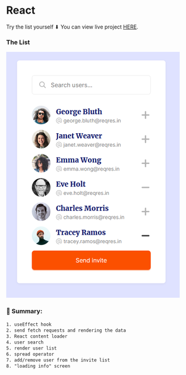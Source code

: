 # React

Try the list yourself ⬇
You can view live project [HERE](https://di-marko.github.io/4-users).

### The List

![List](image.png)

### 👀 Summary:

    1. useEffect hook
    2. send fetch requests and rendering the data
    3. React content loader
    4. user search
    5. render user list
    6. spread operator
    7. add/remove user from the invite list
    8. "loading info" screen
